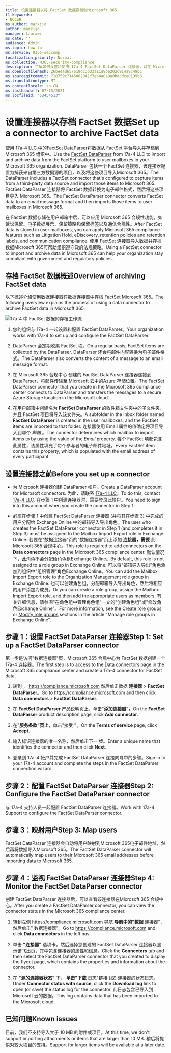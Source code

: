```yaml
---
title: 设置连接器以将 FactSet 数据存档到Microsoft 365
f1.keywords:
- NOCSH
ms.author: markjjo
author: markjjo
manager: laurawi
ms.date: ''
audience: Admin
ms.topic: how-to
ms.service: O365-seccomp
localization_priority: Normal
ms.collection: M365-security-compliance
description: 了解如何设置和使用 17a-4 FactSet DataParser 连接器，以在 Microsoft 365 中导入和存档 FactSet 数据。
ms.openlocfilehash: 26beead657618dc3b33a11d8b6202c914a9c49bc
ms.sourcegitcommit: 718759c7146062841f7eb4a0a9a8bdddce0139b0
ms.translationtype: MT
ms.contentlocale: zh-CN
ms.lasthandoff: 07/15/2021
ms.locfileid: "53454513"
---
```

# <a name="set-up-a-connector-to-archive-factset-data"></a><span data-ttu-id="12041-103">设置连接器以存档 FactSet 数据</span><span class="sxs-lookup"><span data-stu-id="12041-103">Set up a connector to archive FactSet data</span></span>

<span data-ttu-id="12041-104">使用 17a-4 LLC 中的[FactSet DataParser](https://www.17a-4.com/factset-dataparser/)将数据从 FactSet 平台导入并存档到 Microsoft 365 组织中。</span><span class="sxs-lookup"><span data-stu-id="12041-104">Use the [FactSet DataParser](https://www.17a-4.com/factset-dataparser/) from 17a-4 LLC to import and archive data from the FactSet platform to user mailboxes in your Microsoft 365 organization.</span></span> <span data-ttu-id="12041-105">DataParser 包括一个 FactSet 连接器，该连接器配置为捕获来自第三方数据源的项目，以及将这些项目导入Microsoft 365。</span><span class="sxs-lookup"><span data-stu-id="12041-105">The DataParser includes a FactSet connector that's configured to capture items from a third-party data source and import those items to Microsoft 365.</span></span> <span data-ttu-id="12041-106">FactSet DataParser 连接器将 FactSet 数据转换为电子邮件格式，然后将这些项目导入 Microsoft 365。</span><span class="sxs-lookup"><span data-stu-id="12041-106">The FactSet DataParser connector converts FactSet data to an email message format and then imports those items to user mailboxes in Microsoft 365.</span></span>

<span data-ttu-id="12041-107">在 FactSet 数据存储在用户邮箱中后，可以应用 Microsoft 365 合规性功能，如诉讼保留、电子数据展示、保留策略和保留标签以及通信合规性。</span><span class="sxs-lookup"><span data-stu-id="12041-107">After FactSet data is stored in user mailboxes, you can apply Microsoft 365 compliance features such as Litigation Hold, eDiscovery, retention policies and retention labels, and communication compliance.</span></span> <span data-ttu-id="12041-108">使用 FactSet 连接器导入数据并存档数据Microsoft 365可帮助组织遵守政府法规策略。</span><span class="sxs-lookup"><span data-stu-id="12041-108">Using a FactSet connector to import and archive data in Microsoft 365 can help your organization stay compliant with government and regulatory policies.</span></span>

## <a name="overview-of-archiving-factset-data"></a><span data-ttu-id="12041-109">存档 FactSet 数据概述</span><span class="sxs-lookup"><span data-stu-id="12041-109">Overview of archiving FactSet data</span></span>

<span data-ttu-id="12041-110">以下概述介绍使用数据连接器在数据连接器中存档 FactSet Microsoft 365。</span><span class="sxs-lookup"><span data-stu-id="12041-110">The following overview explains the process of using a data connector to archive FactSet data in Microsoft 365.</span></span>

![17a-4 中 FactSet 数据的存档工作流](../media/FactSetDataParserConnectorWorkflow.png)

1. <span data-ttu-id="12041-112">您的组织与 17a-4 一起设置和配置 FactSet DataParser。</span><span class="sxs-lookup"><span data-stu-id="12041-112">Your organization works with 17a-4 to set up and configure the FactSet DataParser.</span></span>

2. <span data-ttu-id="12041-113">DataParser 会定期收集 FactSet 项。</span><span class="sxs-lookup"><span data-stu-id="12041-113">On a regular basis, FactSet items are collected by the DataParser.</span></span> <span data-ttu-id="12041-114">DataParser 还会将邮件内容转换为电子邮件格式。</span><span class="sxs-lookup"><span data-stu-id="12041-114">The DataParser also converts the content of a message to an email message format.</span></span>

3. <span data-ttu-id="12041-115">在 Microsoft 365 合规中心 创建的 FactSet DataParser 连接器连接到 DataParser，将邮件传输至 Microsoft 云中的Azure 存储位置。</span><span class="sxs-lookup"><span data-stu-id="12041-115">The FactSet DataParser connector that you create in the Microsoft 365 compliance center connects to DataParser and transfers the messages to a secure Azure Storage location in the Microsoft cloud.</span></span>

4. <span data-ttu-id="12041-116">在用户邮箱中创建名为 **FactSet DataParser** 的收件箱文件夹中的子文件夹，并且 FactSet 项目将导入该文件夹。</span><span class="sxs-lookup"><span data-stu-id="12041-116">A subfolder in the Inbox folder named **FactSet DataParser** is created in the user mailboxes, and the FactSet items are imported to that folder.</span></span> <span data-ttu-id="12041-117">连接器使用 Email 属性的值确定将项目导入到哪个 *邮箱* 。</span><span class="sxs-lookup"><span data-stu-id="12041-117">The connector determines which mailbox to import items to by using the value of the *Email* property.</span></span> <span data-ttu-id="12041-118">每个 FactSet 项都包含此属性，该属性填充了每个参与者的电子邮件地址。</span><span class="sxs-lookup"><span data-stu-id="12041-118">Every FactSet item contains this property, which is populated with the email address of every participant.</span></span>

## <a name="before-you-set-up-a-connector"></a><span data-ttu-id="12041-119">设置连接器之前</span><span class="sxs-lookup"><span data-stu-id="12041-119">Before you set up a connector</span></span>

- <span data-ttu-id="12041-120">为 Microsoft 连接器创建 DataParser 帐户。</span><span class="sxs-lookup"><span data-stu-id="12041-120">Create a DataParser account for Microsoft connectors.</span></span> <span data-ttu-id="12041-121">为此，请联系 [17a-4 LLC](https://www.17a-4.com/contact/)。</span><span class="sxs-lookup"><span data-stu-id="12041-121">To do this, contact [17a-4 LLC](https://www.17a-4.com/contact/).</span></span> <span data-ttu-id="12041-122">在步骤 1 中创建连接器时，需要登录此帐户。</span><span class="sxs-lookup"><span data-stu-id="12041-122">You need to sign into this account when you create the connector in Step 1.</span></span>

- <span data-ttu-id="12041-123">必须在步骤 1 中创建 FactSet DataParser 连接器 (并将其在步骤 3) 中完成的用户分配给 Exchange Online 中的邮箱导入导出角色。</span><span class="sxs-lookup"><span data-stu-id="12041-123">The user who creates the FactSet DataParser connector in Step 1 (and completes it in Step 3) must be assigned to the Mailbox Import Export role in Exchange Online.</span></span> <span data-ttu-id="12041-124">若要在"数据连接器"页的"数据连接器"页上添加 **连接器，需要** 此Microsoft 365 合规中心。</span><span class="sxs-lookup"><span data-stu-id="12041-124">This role is required to add connectors on the **Data connectors** page in the Microsoft 365 compliance center.</span></span> <span data-ttu-id="12041-125">默认情况下，此角色不会分配给角色组Exchange Online。</span><span class="sxs-lookup"><span data-stu-id="12041-125">By default, this role is not assigned to a role group in Exchange Online.</span></span> <span data-ttu-id="12041-126">可以将"邮箱导入导出"角色添加到组织中"组织管理"角色Exchange Online。</span><span class="sxs-lookup"><span data-stu-id="12041-126">You can add the Mailbox Import Export role to the Organization Management role group in Exchange Online.</span></span> <span data-ttu-id="12041-127">也可以创建角色组，分配邮箱导入导出角色，然后将相应的用户添加为成员。</span><span class="sxs-lookup"><span data-stu-id="12041-127">Or you can create a role group, assign the Mailbox Import Export role, and then add the appropriate users as members.</span></span> <span data-ttu-id="12041-128">有关详细信息，请参阅"在角色[](/Exchange/permissions-exo/role-groups#create-role-groups)组中管理角色组[](/Exchange/permissions-exo/role-groups#modify-role-groups)"一文的"创建角色组"或"修改角色Exchange Online"。</span><span class="sxs-lookup"><span data-stu-id="12041-128">For more information, see the [Create role groups](/Exchange/permissions-exo/role-groups#create-role-groups) or [Modify role groups](/Exchange/permissions-exo/role-groups#modify-role-groups) sections in the article "Manage role groups in Exchange Online".</span></span>

## <a name="step-1-set-up-a-factset-dataparser-connector"></a><span data-ttu-id="12041-129">步骤 1：设置 FactSet DataParser 连接器</span><span class="sxs-lookup"><span data-stu-id="12041-129">Step 1: Set up a FactSet DataParser connector</span></span>

<span data-ttu-id="12041-130">第一步是访问"数据连接器"页，Microsoft 365 合规中心为 FactSet 数据创建一个 17a-4 连接器。</span><span class="sxs-lookup"><span data-stu-id="12041-130">The first step is to access to the Data connectors page in the Microsoft 365 compliance center and create a 17a-4 connector for FactSet data.</span></span>

1. <span data-ttu-id="12041-131">转到 ， <https://compliance.microsoft.com> 然后单击数据 **连接器**  >  **FactSet DataParser**。</span><span class="sxs-lookup"><span data-stu-id="12041-131">Go to <https://compliance.microsoft.com> and then click **Data connectors** > **FactSet DataParser**.</span></span>

2. <span data-ttu-id="12041-132">在 **FactSet DataParser** 产品说明页上，单击"**添加连接器"。**</span><span class="sxs-lookup"><span data-stu-id="12041-132">On the **FactSet DataParser** product description page, click **Add connector**.</span></span>

3. <span data-ttu-id="12041-133">在"**服务条款"页上**，单击"接受 **"。**</span><span class="sxs-lookup"><span data-stu-id="12041-133">On the **Terms of service** page, click **Accept**.</span></span>

4. <span data-ttu-id="12041-134">输入标识连接器的唯一名称，然后单击下一 **步**。</span><span class="sxs-lookup"><span data-stu-id="12041-134">Enter a unique name that identifies the connector and then click **Next**.</span></span>

5. <span data-ttu-id="12041-135">登录到 17a-4 帐户并完成 FactSet DataParser 连接向导中的步骤。</span><span class="sxs-lookup"><span data-stu-id="12041-135">Sign in to your 17a-4 account and complete the steps in the FactSet DataParser connection wizard.</span></span>

## <a name="step-2-configure-the-factset-dataparser-connector"></a><span data-ttu-id="12041-136">步骤 2：配置 FactSet DataParser 连接器</span><span class="sxs-lookup"><span data-stu-id="12041-136">Step 2: Configure the FactSet DataParser connector</span></span>

<span data-ttu-id="12041-137">与 17a-4 支持人员一起配置 FactSet DataParser 连接器。</span><span class="sxs-lookup"><span data-stu-id="12041-137">Work with 17a-4 Support to configure the FactSet DataParser connector.</span></span>

## <a name="step-3-map-users"></a><span data-ttu-id="12041-138">步骤 3：映射用户</span><span class="sxs-lookup"><span data-stu-id="12041-138">Step 3: Map users</span></span>

<span data-ttu-id="12041-139">FactSet DataParser 连接器会自动将用户映射到Microsoft 365电子邮件地址，然后再将数据导入Microsoft 365。</span><span class="sxs-lookup"><span data-stu-id="12041-139">The FactSet DataParser connector will automatically map users to their Microsoft 365 email addresses before importing data to Microsoft 365.</span></span>

## <a name="step-4-monitor-the-factset-dataparser-connector"></a><span data-ttu-id="12041-140">步骤 4：监视 FactSet DataParser 连接器</span><span class="sxs-lookup"><span data-stu-id="12041-140">Step 4: Monitor the FactSet DataParser connector</span></span>

<span data-ttu-id="12041-141">创建 FactSet DataParser 连接器后，可以查看该连接器在Microsoft 365 合规中心。</span><span class="sxs-lookup"><span data-stu-id="12041-141">After you create a FactSet DataParser connector, you can view the connector status in the Microsoft 365 compliance center.</span></span>

1. <span data-ttu-id="12041-142">转到左侧 <https://compliance.microsoft.com> 导航 **导航中的"数据** 连接器"，然后单击" 数据连接器"。</span><span class="sxs-lookup"><span data-stu-id="12041-142">Go to <https://compliance.microsoft.com> and click **Data connectors** in the left nav.</span></span>

2. <span data-ttu-id="12041-143">单击 **"连接器"** 选项卡，然后选择您创建的 FactSet DataParser 连接器以显示该飞出页，其中包含连接器的属性和信息。</span><span class="sxs-lookup"><span data-stu-id="12041-143">Click the **Connectors** tab and then select the FactSet DataParser connector that you created to display the flyout page, which contains the properties and information about the connector.</span></span>

3. <span data-ttu-id="12041-144">在 **"源的连接器状态"** 下， **单击"下载** 日志"链接 (或) 连接器的状态日志。</span><span class="sxs-lookup"><span data-stu-id="12041-144">Under **Connector status with source**, click the **Download log** link to open (or save) the status log for the connector.</span></span> <span data-ttu-id="12041-145">此日志包含已导入到 Microsoft 云的数据。</span><span class="sxs-lookup"><span data-stu-id="12041-145">This log contains data that has been imported to the Microsoft cloud.</span></span>

## <a name="known-issues"></a><span data-ttu-id="12041-146">已知问题</span><span class="sxs-lookup"><span data-stu-id="12041-146">Known issues</span></span>

<span data-ttu-id="12041-147">目前，我们不支持导入大于 10 MB 的附件或项目。</span><span class="sxs-lookup"><span data-stu-id="12041-147">At this time, we don't support importing attachments or items that are larger than 10 MB.</span></span> <span data-ttu-id="12041-148">稍后将提供对较大项目的支持。</span><span class="sxs-lookup"><span data-stu-id="12041-148">Support for larger items will be available at a later date.</span></span>
